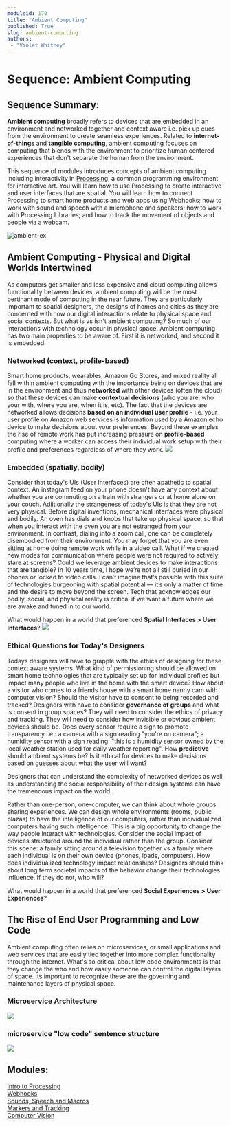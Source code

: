 ```yaml
---
moduleid: 170
title: "Ambient Computing"
published: True
slug: ambient-computing
authors:
 - "Violet Whitney"
---
```



# Sequence: Ambient Computing
## Sequence Summary:
**Ambient computing** broadly refers to devices that are embedded in an environment and networked together and context aware i.e. pick up cues from the environment to create seamless experiences. Related to **internet-of-things** and **tangible computing**, ambient computing focuses on computing that blends with the environment to prioritize human centered experiences that don't separate the human from the environment.

This sequence of modules introduces concepts of ambient computing including interactivity in [Processing](https://processing.org/), a common programming environment for interactive art. You will learn how to use Processing to create interactive and user interfaces that are spatial. You will learn how to connect Processing to smart home products and web apps using Webhooks; how to work with sound and speech with a microphone and speakers; how to work with Processing Libraries; and how to track the movement of objects and people via a webcam.

![ambient-ex](images/17-ambient-4.png#img-left)

## Ambient Computing - Physical and Digital Worlds Intertwined
As computers get smaller and less expensive and cloud computing allows functionality between devices, ambient computing will be the most pertinant mode of computing in the near future. They are particularly important to spatial designers, the designs of homes and cities as they are concerned with how our digital interactions relate to physical space and social contexts. But what is vs isn't ambient computing? So much of our interactions with technology occur in physical space. Ambient computing has two main properties to be aware of. First it is networked, and second it is embedded.

### Networked (context, profile-based)   
Smart home products, wearables, Amazon Go Stores, and mixed reality all fall within ambient computing with the importance being on devices that are in the environment and thus **networked** with other devices (often the cloud) so that these devices can make **contextual decisions** (who you are, who your with, where you are, when it is, etc). The fact that the devices are networked allows decisions **based on an individual user profile** - i.e. your user profile on Amazon web services is information used by a Amazon echo device to make decisions about your preferences. Beyond these examples the rise of remote work has put increasing pressure on **profile-based** computing where a worker can access their individual work setup with their profile and preferences regardless of where they work. 
![](images/17-ambient-2.gif)

### Embedded (spatially, bodily)
Consider that today's UIs (User Interfaces) are often apathetic to spatial context. An instagram feed on your phone doesn't have any context about whether you are commuting on a train with strangers or at home alone on your couch. Adiitionally the strangeness of today's UIs is that they are not very physical. Before digital inventions, mechanical interfaces were physical and bodily. An oven has dials and knobs that take up physical space, so that when you interact with the oven you are not estranged from your environment. In contrast, dialing into a zoom call, one can be completely disembodied from their environment. You may forget that you are even sitting at home doing remote work while in a video call. What if we created new modes for communication where people were not required to actively stare at screens? Could we leverage ambient devices to make interactions that are tangible? In 10 years time, I hope we’re not all still buried in our phones or locked to video calls. I can’t imagine that’s possible with this suite of technologies burgeoning with spatial potential — it’s only a matter of time and the desire to move beyond the screen. Tech that acknowledges our bodily, social, and physical reality is critical if we want a future where we are awake and tuned in to our world.

What would happen in a world that preferenced **Spatial Interfaces > User Interfaces**?
![](images/17-ambient-3.gif)  

### Ethical Questions for Today's Designers
Todays designers will have to grapple with the ethics of designing for these context aware systems. What kind of permissioning should be allowed on smart home technologies that are typically set up for individual profiles but impact many people who live in the home with the smart device? How about a visitor who comes to a friends house with a smart home nanny cam with computer vision? Should the visitor have to consent to being recorded and tracked? Designers with have to consider **governance of groups** and what is consent in group spaces? They will need to consider the ethics of privacy and tracking. They will need to consider how invisible or obvious ambient devices should be. Does every sensor require a sign to promote transparency i.e.: a camera with a sign reading "you're on camera"; a humidity sensor with a sign reading: "this is a humidity sensor owned by the local weather station used for daily weather reporting". How **predictive** should ambient systems be? Is it ethical for devices to make decisions based on guesses about what the user will want?

Designers that can understand the complexity of networked devices as well as understanding the social responsibility of their design systems can have the tremendous impact on the world.

Rather than one-person, one-computer, we can think about whole groups sharing experiences. We can design whole environments (rooms, public plazas) to have the intelligence of our computers, rather than individualized computers having such intelligence. This is a big opportunity to change the way people interact with technologies. Consider the social impact of devices structured around the individual rather than the group. Consider this scene: a family sitting around a television together vs a family where each individual is on their own device (phones, ipads, computers). How does individualized technology impact relationships? Designers should think about long term societal impacts of the behavior change their technologies influence. If they do not, who will?

What would happen in a world that preferenced **Social Experiences > User Experiences**?

## The Rise of End User Programming and Low Code
Ambient computing often relies on microservices, or small applications and web services that are easily tied together into more complex functionality through the internet. What's so critical about low code environments is that they change the who and how easily someone can control the digital layers of space. Its important to recognize these are the governing and maintenance layers of physical space.

### Microservice Architecture 
![](images/17-ambient-6.png) 

### microservice "low code" sentence structure
![](images/17-ambient-5-2.gif.gif)  

<!-- microservice architecture          |  microservice "low code" sentence structure
:-------------------------:|:-------------------------:
![](images/17-ambient-6.png)  |  ![](images/17-ambient-5-2.gif.gif)   -->



## Modules:
[Intro to Processing](171-Intro-to-Processing-Lighting.md)   
[Webhooks](172-Webhooks-Connecting-IFTTT-and-Processing.md)   
[Sounds, Speech and Macros](173-sounds-speech-and-macros.md)   
[Markers and Tracking](174-Markers-and-Tracking.md)   
[Computer Vision](175-Computer-Vision.md)   

